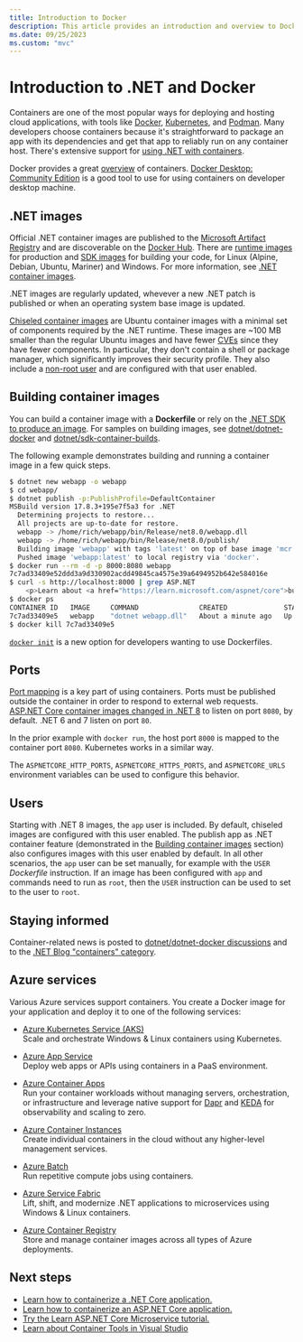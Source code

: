 ```yaml
---
title: Introduction to Docker
description: This article provides an introduction and overview to Docker in the context of a .NET application.
ms.date: 09/25/2023
ms.custom: "mvc"
---
```


# Introduction to .NET and Docker

Containers are one of the most popular ways for deploying and hosting cloud applications, with tools like [Docker](https://www.docker.com/), [Kubernetes](https://kubernetes.io/), and [Podman](https://podman.io/). Many developers choose containers because it's straightforward to package an app with its dependencies and get that app to reliably run on any container host. There's extensive support for [using .NET with containers](https://devblogs.microsoft.com/dotnet/category/containers/).

Docker provides a great [overview](https://docs.docker.com/engine/docker-overview/) of containers. [Docker Desktop: Community Edition](https://www.docker.com/products/docker-desktop) is a good tool to use for using containers on developer desktop machine.

## .NET images

Official .NET container images are published to the [Microsoft Artifact Registry](https://mcr.microsoft.com/) and are discoverable on the [Docker Hub](https://hub.docker.com/_/microsoft-dotnet/). There are [runtime images](https://mcr.microsoft.com/product/dotnet/aspnet/) for production and [SDK images](https://mcr.microsoft.com/product/dotnet/sdk/) for building your code, for Linux (Alpine, Debian, Ubuntu, Mariner) and Windows. For more information, see [.NET container images](container-images.md).

.NET images are regularly updated, whevever a new .NET patch is published or when an operating system base image is updated.

[Chiseled container images](https://devblogs.microsoft.com/dotnet/announcing-dotnet-chiseled-containers/) are Ubuntu container images with a minimal set of components required by the .NET runtime. These images are ~100 MB smaller than the regular Ubuntu images and have fewer [CVEs](https://www.cve.org/) since they have fewer components. In particular, they don't contain a shell or package manager, which significantly improves their security profile. They also include a [non-root user](https://devblogs.microsoft.com/dotnet/securing-containers-with-rootless/) and are configured with that user enabled.

## Building container images

You can build a container image with a **Dockerfile** or rely on the [.NET SDK to produce an image](publish-as-container.md). For samples on building images, see [dotnet/dotnet-docker](https://github.com/dotnet/dotnet-docker/blob/main/samples/README.md) and [dotnet/sdk-container-builds](https://github.com/dotnet/sdk-container-builds).

The following example demonstrates building and running a container image in a few quick steps.

```bash
$ dotnet new webapp -o webapp
$ cd webapp/
$ dotnet publish -p:PublishProfile=DefaultContainer
MSBuild version 17.8.3+195e7f5a3 for .NET
  Determining projects to restore...
  All projects are up-to-date for restore.
  webapp -> /home/rich/webapp/bin/Release/net8.0/webapp.dll
  webapp -> /home/rich/webapp/bin/Release/net8.0/publish/
  Building image 'webapp' with tags 'latest' on top of base image 'mcr.microsoft.com/dotnet/aspnet:8.0'.
  Pushed image 'webapp:latest' to local registry via 'docker'.
$ docker run --rm -d -p 8000:8080 webapp
7c7ad33409e52ddd3a9d330902acdd49845ca4575e39a6494952b642e584016e
$ curl -s http://localhost:8000 | grep ASP.NET
    <p>Learn about <a href="https://learn.microsoft.com/aspnet/core">building Web apps with ASP.NET Core</a>.</p>
$ docker ps
CONTAINER ID   IMAGE     COMMAND               CREATED              STATUS              PORTS                                       NAMES
7c7ad33409e5   webapp    "dotnet webapp.dll"   About a minute ago   Up About a minute   0.0.0.0:8000->8080/tcp, :::8000->8080/tcp   jovial_shtern
$ docker kill 7c7ad33409e5
```

[`docker init`](https://www.docker.com/blog/docker-desktop-4-23/) is a new option for developers wanting to use Dockerfiles.

## Ports

[Port mapping](https://docs.docker.com/network/#published-ports) is a key part of using containers. Ports must be published outside the container in order to respond to external web requests. [ASP.NET Core container images changed in .NET 8](https://learn.microsoft.com/dotnet/core/compatibility/containers/8.0/aspnet-port) to listen on port `8080`, by default. .NET 6 and 7 listen on port `80`.

In the prior example with `docker run`, the host port `8000` is mapped to the container port `8080`. Kubernetes works in a similar way.

The `ASPNETCORE_HTTP_PORTS`, `ASPNETCORE_HTTPS_PORTS`, and `ASPNETCORE_URLS` environment variables can be used to configure this behavior.

## Users

Starting with .NET 8 images, the `app` user is included. By default, chiseled images are configured with this user enabled. The publish app as .NET container feature (demonstrated in the [Building container images](#building-container-images) section) also configures images with this user enabled by default. In all other scenarios, the `app` user can be set manually, for example with the `USER` *Dockerfile* instruction. If an image has been configured with `app` and commands need to run as `root`, then the `USER` instruction can be used to set to the user to `root`.

## Staying informed

Container-related news is posted to [dotnet/dotnet-docker discussions](https://github.com/dotnet/dotnet-docker/discussions) and to the [.NET Blog "containers" category](https://devblogs.microsoft.com/dotnet/category/containers/).

## Azure services

Various Azure services support containers. You create a Docker image for your application and deploy it to one of the following services:

- [Azure Kubernetes Service (AKS)](https://azure.microsoft.com/services/kubernetes-service/)\
Scale and orchestrate Windows & Linux containers using Kubernetes.

- [Azure App Service](https://azure.microsoft.com/services/app-service/containers/)\
Deploy web apps or APIs using containers in a PaaS environment.

- [Azure Container Apps](https://azure.microsoft.com/services/container-apps/)\
Run your container workloads without managing servers, orchestration, or infrastructure and leverage native support for [Dapr](https://dapr.io/) and [KEDA](https://keda.sh/) for observability and scaling to zero.

- [Azure Container Instances](https://azure.microsoft.com/services/container-instances/)\
Create individual containers in the cloud without any higher-level management services.

- [Azure Batch](https://azure.microsoft.com/services/batch/)\
Run repetitive compute jobs using containers.

- [Azure Service Fabric](https://azure.microsoft.com/services/service-fabric/)\
Lift, shift, and modernize .NET applications to microservices using Windows & Linux containers.

- [Azure Container Registry](https://azure.microsoft.com/services/container-registry/)\
Store and manage container images across all types of Azure deployments.

## Next steps

- [Learn how to containerize a .NET Core application.](build-container.md)
- [Learn how to containerize an ASP.NET Core application.](/aspnet/core/host-and-deploy/docker/building-net-docker-images)
- [Try the Learn ASP.NET Core Microservice tutorial.](https://dotnet.microsoft.com/learn/web/aspnet-microservice-tutorial/intro)
- [Learn about Container Tools in Visual Studio](/visualstudio/containers/overview)
